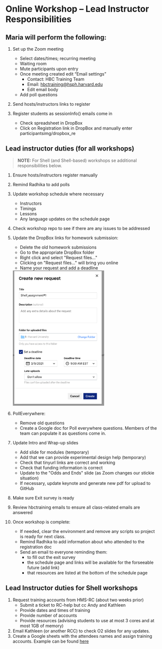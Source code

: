# Online Workshop – Lead Instructor Responsibilities

## Maria will perform the following:

1. Set up the Zoom meeting
    - Select dates/times; recurring meeting 
    - Waiting room
    - Mute participants upon entry
    - Once meeting created edit “Email settings”
      - Contact: HBC Training Team
      - Email: hbctraining@hsph.harvard.edu
      - Edit email body
    - Add poll questions
  
2. Send hosts/instructors links to register

3. Register students as sessionInfo() emails come in
    - Check spreadsheet in DropBox
    - Click on Registration link in DropBox and manually enter participantsimg/dropbox_re

## Lead instructor duties (for all workshops)

> **NOTE:** For Shell (and Shell-based) workshops se additional responsibilities below.

1. Ensure hosts/instructors register manually

2. Remind Radhika to add polls

4. Update workshop schedule where necessary
    - Instructors
    - Timings 
    - Lessons
    - Any language updates on the schedule page

5. Check workshop repo to see if there are any issues to be addressed

6. Update the DropBox links for homework submission:
    
    - Delete the old homework submissions
    - Go to the appropriate DropBox folder
    - Right click and select "Request files..."
    - Clicking on "Request files..." will bring you online
    - Name your request and add a deadline
    
    <img src="../img/dropbox_request.png" width=300>

7. PollEverywhere:
    - Remove old questions
    - Create a Google doc for Poll everywhere questions. Members of the team can populate it as questions come in.
   
8. Update Intro and Wrap-up slides
    - Add slide for modules (temporary)
    - Add that we can provide experimental design help (temporary)
    - Check that tinyurl links are correct and working
    - Check that funding information is correct
    - Update to the "Odds and Ends" slide (as Zoom changes our stickie situation) 
    - If necessary, update keynote and generate new pdf for upload to GitHub
    
9. Make sure Exit survey is ready

11. Review hbctraining emails to ensure all class-related emails are answered

12. Once workshop is complete:
    * If needed, clear the environment and remove any scripts so project is ready for next class.
    * Remind Radhika to add information about who attended to the registration doc
    * Send an email to everyone reminding them:
        * to fill out the exit survey
        * the schedule page and links will be available for the forseeable future (add link)
        * that resources are listed at the bottom of the schedule page

## Lead Instructor duties for Shell workshops

1. Request training accounts from HMS-RC (about two weeks prior)
    - Submit a ticket to RC-help but cc Andy and Kathleen
    - Provide dates and times of training
    - Provide number of accounts
    - Provide resources (advising students to use at most 3 cores and at most 1GB of memory)
2. Email Kathleen (or another RCC) to check O2 slides for any updates.
3. Create a Google sheets with the attendees names and assign training accounts. Example can be found [here](https://docs.google.com/spreadsheets/d/1fxpzu5NU20y_Wh4ILZXa9YRh6JzXulTulaoOJ0mmNTs/edit#gid=0)
